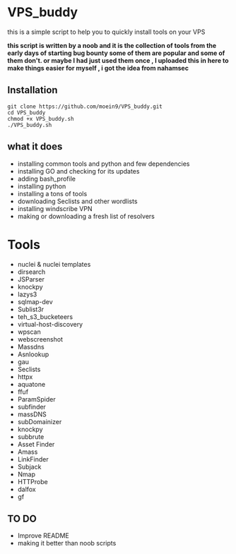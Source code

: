 # VPS_buddy
this is a simple script to help you to quickly install tools on your VPS

**this script is written by a noob and it is the collection of tools from the early days of starting bug bounty some of them are popular and some of them don't. or maybe I had just used them once , I uploaded this in here to make things easier for myself , i got the idea from nahamsec**

## Installation

```
git clone https://github.com/moein9/VPS_buddy.git
cd VPS_buddy
chmod +x VPS_buddy.sh
./VPS_buddy.sh
```

## what it does

*  installing common tools and python and few dependencies
*  installing GO and checking for its updates 
*  adding bash_profile
*  installing python
*  installing a tons of tools
*  downloading Seclists and other wordlists
*  installing windscribe VPN
*  making or downloading a fresh list of resolvers

# Tools

- nuclei & nuclei templates
- dirsearch
- JSParser
- knockpy
- lazys3
- sqlmap-dev
- Sublist3r
- teh_s3_bucketeers
- virtual-host-discovery
- wpscan
- webscreenshot
- Massdns
- Asnlookup
- gau
- Seclists 
- httpx
- aquatone
- ffuf
- ParamSpider
- subfinder
- massDNS
- subDomainizer
- knockpy
- subbrute
- Asset Finder
- Amass
- LinkFinder
- Subjack
- Nmap
- HTTProbe
- dalfox
- gf

## TO DO

- Improve README
- making it better than noob scripts
